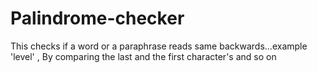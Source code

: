 # Palindrome-checker
 This checks if a word or a paraphrase reads same backwards...example 'level' , By comparing the last and the first character's and so on
